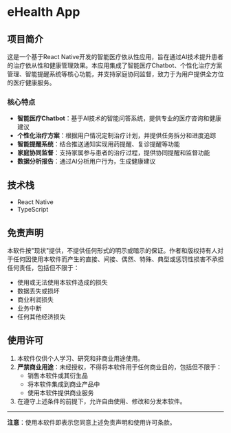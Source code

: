 # eHealth App

## 项目简介

这是一个基于React Native开发的智能医疗依从性应用，旨在通过AI技术提升患者的治疗依从性和健康管理效果。本应用集成了智能医疗Chatbot、个性化治疗方案管理、智能提醒系统等核心功能，并支持家庭协同监督，致力于为用户提供全方位的医疗健康服务。

### 核心特点

- **智能医疗Chatbot**：基于AI技术的智能问答系统，提供专业的医疗咨询和健康建议
- **个性化治疗方案**：根据用户情况定制治疗计划，并提供任务拆分和进度追踪
- **智能提醒系统**：结合推送通知实现用药提醒、复诊提醒等功能
- **家庭协同监督**：支持家属参与患者的治疗过程，提供协同提醒和监督功能
- **数据分析报告**：通过AI分析用户行为，生成健康建议

## 技术栈

- React Native
- TypeScript

## 免责声明

本软件按"现状"提供，不提供任何形式的明示或暗示的保证。作者和版权持有人对于任何因使用本软件而产生的直接、间接、偶然、特殊、典型或惩罚性损害不承担任何责任，包括但不限于：

- 使用或无法使用本软件造成的损失
- 数据丢失或损坏
- 商业利润损失
- 业务中断
- 任何其他经济损失

## 使用许可

1. 本软件仅供个人学习、研究和非商业用途使用。
2. **严禁商业用途**：未经授权，不得将本软件用于任何商业目的，包括但不限于：
   - 销售本软件或其衍生品
   - 将本软件集成到商业产品中
   - 使用本软件提供商业服务
3. 在遵守上述条件的前提下，允许自由使用、修改和分发本软件。

---

**注意**：使用本软件即表示您同意上述免责声明和使用许可条款。